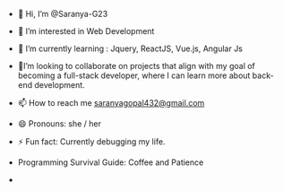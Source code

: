 - 👋 Hi, I’m @Saranya-G23
- 👀 I’m interested in Web Development 
- 🌱 I’m currently learning : Jquery, ReactJS, Vue.js, Angular Js
- 💞️I’m looking to collaborate on projects that align with my goal of becoming a full-stack developer, where I can learn more about back-end development.
- 📫 How to reach me saranyagopal432@gmail.com
- 😄 Pronouns: she / her
- ⚡ Fun fact: Currently debugging my life.
-  Programming Survival Guide: Coffee and Patience
  
-          

<!---
Saranya-G23/Saranya-G23 is a ✨ special ✨ repository because its `README.md` (this file) appears on your GitHub profile.
You can click the Preview link to take a look at your changes.
--->
